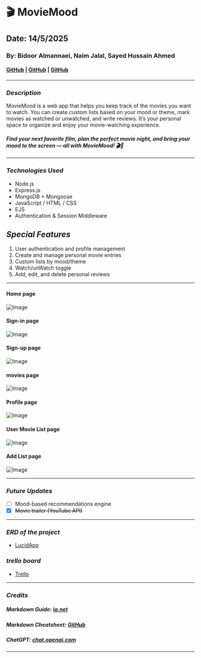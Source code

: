 # 🎬 MovieMood

## Date: 14/5/2025

### By: Bidoor Almannaei, Naim Jalal, Sayed Hussain Ahmed 

#### [GitHub](https://github.com/Bodoorr) | [GitHub](https://github.com/shsasa) | [GitHub](https://github.com/Naimjalal)

---

### **_Description_**


MovieMood is a web app that helps you keep track of the movies you want to watch. You can create custom lists based on your mood or theme, mark movies as watched or unwatched, and write reviews. It’s your personal space to organize and enjoy your movie-watching experience.

#### **_Find your next favorite film, plan the perfect movie night, and bring your mood to the screen — all with MovieMood! 🎬🍿_**

---

### **_Technologies Used_**

- Node.js
- Express.js
- MongoDB + Mongoose
- JavaScript / HTML / CSS
- EJS
- Authentication & Session Middleware

## **_Special Features_**

1. User authentication and profile management
2. Create and manage personal movie entries
3. Custom lists by mood/theme
4. Watch/unWatch toggle
5. Add, edit, and delete personal reviews



---

#### Home page 

![Image](https://i.imgur.com/9qGjoov.png)

#### Sign-in page 

![Image](https://i.imgur.com/cyQX7CB.png)

#### Sign-up page 

![Image](https://i.imgur.com/L2kVWFN.png)

#### movies page 

![Image](https://i.imgur.com/6tfwdUq.png)

#### Profile page 

![Image](https://i.imgur.com/VbTMpH7.png)

#### User Movie List page 
![Image](https://i.imgur.com/A0kJ6tu.png)

#### Add List page 

![Image](https://i.imgur.com/6CzJUTN.png)

---

### **_Future Updates_**

- [ ] Mood-based recommendations engine
- [x] ~~Movie trailer (YouTube API)~~

---

### **_ERD of the project_**

- [LucidApp](https://lucid.app/lucidchart/ed7454f2-f2d0-4116-ab35-60fc2670a222/edit?viewport_loc=-356%2C-175%2C623%2C819%2C0_0&invitationId=inv_3a208896-d2ac-49e8-bf94-e13aebba226c)

### **_trello board_**

- [Trello](https://trello.com/invite/b/682445130c64129795902492/ATTI420ac5abd1e1f87015c374dc6d1bf143E971680F/project02)
---

### **_Credits_**

##### Markdown Guide: [ia.net](https://ia.net/writer/support/general/markdown-guide)

##### Markdown Cheatsheet: [GitHub](https://guides.github.com/pdfs/markdown-cheatsheet-online.pdf)

##### ChatGPT: [chat.openai.com](https://chat.openai.com)

---
